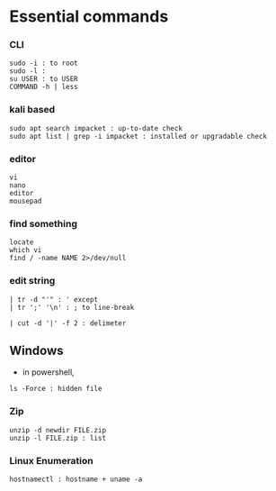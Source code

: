 # Essential commands

### CLI
```
sudo -i : to root
sudo -l : 
su USER : to USER
COMMAND -h | less
```

### kali based
```
sudo apt search impacket : up-to-date check
sudo apt list | grep -i impacket : installed or upgradable check 
```

### editor
```
vi
nano
editor
mousepad
```

### find something
```
locate
which vi
find / -name NAME 2>/dev/null
```

### edit string 
```
| tr -d "'" : ' except
| tr ';' '\n' : ; to line-break

| cut -d '|' -f 2 : delimeter 
```

## Windows
- in powershell, 
```
ls -Force : hidden file
```

### Zip
```
unzip -d newdir FILE.zip
unzip -l FILE.zip : list
```
### Linux Enumeration
```
hostnamectl : hostname + uname -a 
```